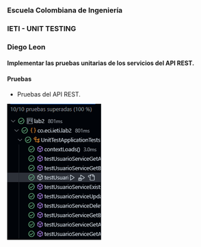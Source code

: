 ### Escuela Colombiana de Ingeniería

### IETI - UNIT TESTING

### Diego Leon

####  Implementar las pruebas unitarias de los servicios del API REST.

#### Pruebas

- Pruebas del API REST.

![](media/Capture1.PNG)